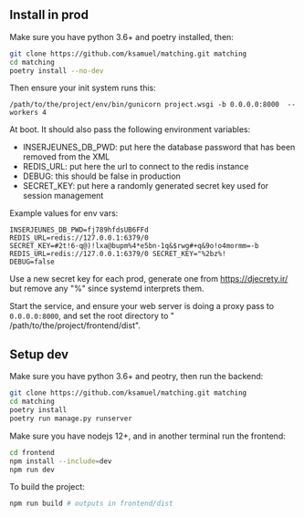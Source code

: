 ## Install in prod

Make sure you have python 3.6+ and poetry installed, then:

```bash
git clone https://github.com/ksamuel/matching.git matching
cd matching
poetry install --no-dev
```


Then ensure your init system runs this:

```
/path/to/the/project/env/bin/gunicorn project.wsgi -b 0.0.0.0:8000  --workers 4
```

At boot. It should also pass the following environment variables:

- INSERJEUNES_DB_PWD: put here the database password that has been removed from the XML
- REDIS_URL: put here the url to connect to the redis instance
- DEBUG: this should be false in production
- SECRET_KEY: put here a randomly generated secret key used for session management

Example values for env vars:

```init
INSERJEUNES_DB_PWD=fj789hfdsUB6FFd
REDIS_URL=redis://127.0.0.1:6379/0
SECRET_KEY=#2t!6-q@)!lxa@bupm%4*e5bn-1q&$rwg#+q&9o!o4mormm=-b
REDIS_URL=redis://127.0.0.1:6379/0 SECRET_KEY="%2bz%!
DEBUG=false
```

Use a new secret key for each prod, generate one from https://djecrety.ir/ but remove any "%" since systemd interprets
them.

Start the service, and ensure your web server is doing a proxy pass to `0.0.0.0:8000`, and set the root directory to "
/path/to/the/project/frontend/dist".


## Setup dev

Make sure you have python 3.6+ and peotry, then run the backend:

```bash
git clone https://github.com/ksamuel/matching.git matching
cd matching
poetry install 
poetry run manage.py runserver
```

Make sure you have nodejs 12+, and in another terminal run the frontend:

```bash
cd frontend
npm install --include=dev
npm run dev
```

To build the project:

```bash
npm run build # outputs in frontend/dist
```
